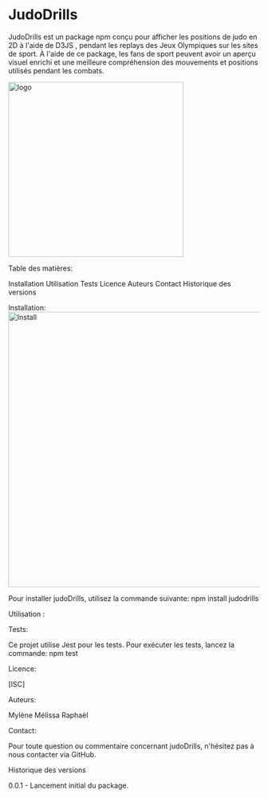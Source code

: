 # JudoDrills 


JudoDrills est un package npm conçu pour afficher les positions de judo en 2D à l'aide de D3JS , pendant les replays des Jeux Olympiques sur les sites de sport. À l'aide de ce package, les fans de sport peuvent avoir un aperçu visuel enrichi et une meilleure compréhension des mouvements et positions utilisés pendant les combats.

<img width="351" alt="logo" src="https://github.com/AIphaKuma/JudoDrills/assets/117074766/4419a470-9ebd-4ab9-b380-316a25ffbd5c"> 


Table des matières:

Installation
Utilisation
Tests
Licence
Auteurs
Contact
Historique des versions 


Installation:  
<img width="552" alt="Install" src="https://github.com/AIphaKuma/JudoDrills/assets/117074766/cfd08acb-d3dc-4f5e-bc9e-5e07e88118a3">

Pour installer judoDrills, utilisez la commande suivante:
npm install judodrills

Utilisation : 





Tests: 

Ce projet utilise Jest pour les tests. Pour exécuter les tests, lancez la commande:
npm test 



Licence:

[ISC]



Auteurs:

Mylène
Mélissa
Raphaël 



Contact:

Pour toute question ou commentaire concernant judoDrills, n'hésitez pas à nous contacter via GitHub.



Historique des versions

0.0.1 - Lancement initial du package.


